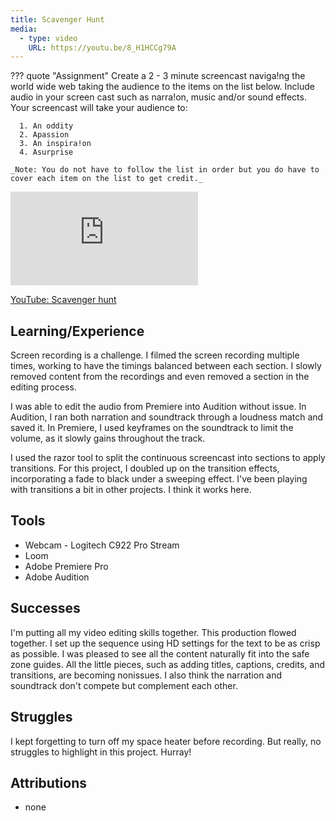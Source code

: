 ```yaml
---
title: Scavenger Hunt
media:
  - type: video
    URL: https://youtu.be/8_H1HCCg79A
---
```


??? quote "Assignment"
    Create a 2 - 3 minute screencast naviga!ng the world wide web taking the audience to the items on the list below. Include audio in your screen cast such as narra!on, music and/or sound effects. Your screencast will take your audience to:

      1. An oddity
      2. Apassion
      3. An inspira!on
      4. Asurprise

    _Note: You do not have to follow the list in order but you do have to cover each item on the list to get credit._

<div class="aspect-ratio aspect-ratio--16-9">
  <iframe class="aspect-ratio--content" src="https://www.youtube-nocookie.com/embed/8_H1HCCg79A" title="YouTube video player" frameborder="0" allow="accelerometer; autoplay; clipboard-write; encrypted-media; gyroscope; picture-in-picture" allowfullscreen></iframe>
</div>

[YouTube: Scavenger hunt](https://youtu.be/8_H1HCCg79A)

## Learning/Experience

Screen recording is a challenge. I filmed the screen recording multiple times, working to have the timings balanced between each section. I slowly removed content from the recordings and even removed a section in the editing process.

I was able to edit the audio from Premiere into Audition without issue. In Audition, I ran both narration and soundtrack through a loudness match and saved it. In Premiere, I used keyframes on the soundtrack to limit the volume, as it slowly gains throughout the track.

I used the razor tool to split the continuous screencast into sections to apply transitions. For this project, I doubled up on the transition effects, incorporating a fade to black under a sweeping effect. I've been playing with transitions a bit in other projects. I think it works here.

## Tools

- Webcam - Logitech C922 Pro Stream
- Loom
- Adobe Premiere Pro
- Adobe Audition

## Successes

I'm putting all my video editing skills together. This production flowed together. I set up the sequence using HD settings for the text to be as crisp as possible. I was pleased to see all the content naturally fit into the safe zone guides. All the little pieces, such as adding titles, captions, credits, and transitions, are becoming nonissues. I also think the narration and soundtrack don't compete but complement each other.

## Struggles

I kept forgetting to turn off my space heater before recording. But really, no struggles to highlight in this project. Hurray!

## Attributions

- none
